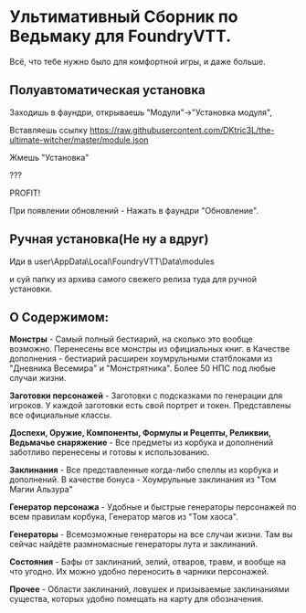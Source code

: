 # Ультимативный Сборник по Ведьмаку для FoundryVTT.
Всё, что тебе нужно было для комфортной игры, и даже больше.

## Полуавтоматическая установка

Заходишь в фаундри, открываешь "Модули"->"Установка модуля", 

Вставляешь ссылку https://raw.githubusercontent.com/DKtric3L/the-ultimate-witcher/master/module.json

Жмешь "Установка"

???

PROFIT!

При появлении обновлений - Нажать в фаундри "Обновление".

## Ручная установка(Не ну а вдруг)

Иди в user\AppData\Local\FoundryVTT\Data\modules 

и суй папку из архива самого свежего релиза туда для ручной установки.

## О Содержимом:
**Монстры** - Самый полный бестиарий, на сколько это вообще возможно. Перенесены все монстры из официальных книг. в Качестве дополнения - бестиарий расширен хоумрульными статблоками из "Дневника Весемира" и "Монстрятника". Более 50 НПС под любые случаи жизни.

**Заготовки персонажей** - Заготовки с подсказками по генерации для игроков. У каждой заготовки есть свой портрет и токен. Представлены все официальные классы.

**Доспехи, Оружие, Компоненты, Формулы и Рецепты, Реликвии, Ведьмачье снаряжение** - Все предметы из корбука и дополнений заботливо перенесены и готовы к использованию.

**Заклинания** - Все представленные когда-либо спеллы из корбука и дополнений. В качестве бонуса - Хоумрульные заклинания из "Том Магии Альзура"

**Генератор персонажа** - Удобные и быстрые генераторы персонажей по всем правилам корбука, Генератор магов из "Том хаоса".

**Генераторы** - Всемозможные генераторы на все случаи жизни. Там вы сейчас найдёте размномасные генераторы лута и заклинаний.

**Состояния** - Бафы от заклинаний, зелий, отваров, травм, и вообще на что угодно. Их можно удобно переносить в чарники персонажей.

**Прочее** - Области заклинаний, ловушек и призываемые заклинаниями существа, которых удобно помещать на карту для обозначения.
